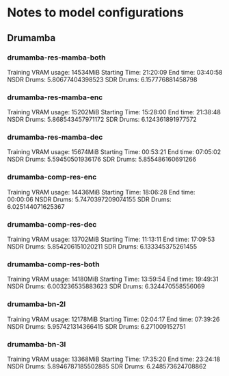 # Notes to model configurations

## Drumamba

### drumamba-res-mamba-both
Training VRAM usage: 14534MiB
Starting Time: 21:20:09
End time: 03:40:58
NSDR Drums: 5.80677404398523
SDR Drums: 6.157776881458798

### drumamba-res-mamba-enc
Training VRAM usage: 15202MiB
Starting Time: 15:28:00
End time: 21:38:48
NSDR Drums: 5.868543457971172
SDR Drums: 6.124361891977572

### drumamba-res-mamba-dec
Training VRAM usage: 15674MiB
Starting Time: 00:53:21
End time: 07:05:02
NSDR Drums: 5.59450501936176
SDR Drums: 5.855486160691266

### drumamba-comp-res-enc
Training VRAM usage: 14436MiB
Starting Time: 18:06:28
End time: 00:00:06
NSDR Drums: 5.7470397209074155
SDR Drums: 6.025144071625367

### drumamba-comp-res-dec
Training VRAM usage: 13702MiB
Starting Time: 11:13:11
End time: 17:09:53
NSDR Drums: 5.854206151020211
SDR Drums: 6.133345375261455

### drumamba-comp-res-both
Training VRAM usage: 14180MiB
Starting Time: 13:59:54
End time: 19:49:31
NSDR Drums: 6.003236535883623
SDR Drums: 6.324470558556069

### drumamba-bn-2l
Training VRAM usage: 12178MiB
Starting Time: 02:04:17
End time: 07:39:26
NSDR Drums: 5.957421314366415
SDR Drums: 6.271009152751

### drumamba-bn-3l
Training VRAM usage: 13368MiB
Starting Time: 17:35:20
End time: 23:24:18
NSDR Drums: 5.8946787185502885
SDR Drums: 6.248573624708862